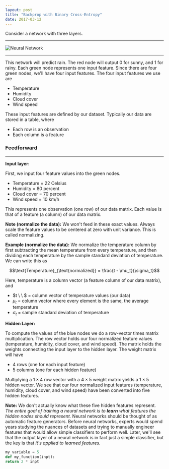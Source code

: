 ```yaml
---
layout: post
title: "Backprop with Binary Cross-Entropy"
date: 2017-03-12
---
```


Consider a network with three layers.

---

![Neural Network](http://www.texample.net/media/tikz/examples/PNG/neural-network.png)

---

This network will predict rain. The red node will output $0$ for sunny, and $1$ for rainy. Each green node represents one input feature. Since there are four green nodes, we'll have four input features. The four input features we use are

- Temperature
- Humidity
- Cloud cover
- Wind speed

These input features are defined by our dataset. Typically our data are stored in a table, where

- Each row is an observation
- Each column is a feature

### Feedforward

---

__Input layer:__

First, we input four feature values into the green nodes.

- Temperature = 22 Celsius
- Humidity = 80 percent
- Cloud cover = 70 percent
- Wind speed = 10 km/h

This represents one observation (one row) of our data matrix. Each value is that of a feature (a column) of our data matrix.

__Note (normalize the data):__ We won't feed in these exact values. Always scale the feature values to be centered at zero with unit variance. This is called normalizing.

__Example (normalize the data):__ We normalize the temperature column by first subtracting the mean temperature from every temperature, and then dividing each temperature by the sample standard deviation of temperature. We can write this as

$$\text{Temperature}_{\text{normalized}} = \frac{t - \mu_t}{\sigma_t}$$

Here, temperature is a column vector (a feature column of our data matrix), and

- $t \ \ $ = column vector of temperature values (our data)
- $\mu_t$ = column vector where every element is the same, the average temperature
- $\sigma_t$ = sample standard deviation of temperature

__Hidden Layer:__

To compute the values of the blue nodes we do a row-vector times matrix multiplication. The row vector holds our four normalized feature values (temperature, humidity, cloud cover, and wind speed). The matrix holds the weights connecting the input layer to the hidden layer. The weight matrix will have

- $4$ rows (one for each input feature)
- $5$ columns (one for each hidden feature)

Multiplying a $1 \times 4$ row vector with a $4 \times 5$ weight matrix yields a $1 \times 5$ hidden vector. We see that our four normalized input features (temperature, humidity, cloud cover, and wind speed) have been converted into five hidden features.

__Note:__ We don't actually know what these five hidden features represent. _The entire goal of training a neural network is to __learn__ what features the hidden nodes should represent._ Neural networks should be thought of as automatic feature generators. Before neural networks, experts would spend years studying the nuances of datasets and trying to manually engineer features that would allow simple classifiers to perform well. Later, we'll see that the output layer of a neural network is in fact just a simple classifier, but the key is that _it's applied to learned features._


```python
my_variable = 5
def my_function(inpt):
return 2 * inpt
```
